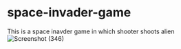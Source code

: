 # space-invader-game
This is a space inavder game in which shooter shoots alien 
![Screenshot (346)](https://user-images.githubusercontent.com/108029540/201361241-ffb40a9d-0eb4-41be-8a21-3328ff9530dc.png)
